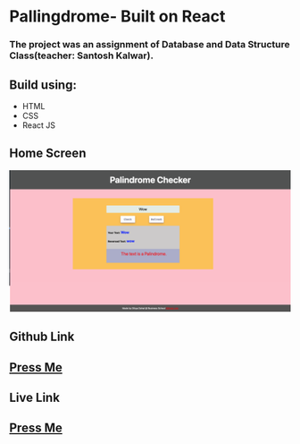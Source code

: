# Pallingdrome- Built on React

### The project was an assignment of Database and Data Structure Class(teacher: Santosh Kalwar).



## Build using:
* HTML
* CSS
* React JS
## Home Screen 
![Home Screen](./public/Pallingdrome.png)

## Github Link
## [Press Me](https://github.com/Killerbee7/Palindrome_checker-react)

## Live Link
## [Press Me](https://github.com/Killerbee7/Palindrome_checker-react)


